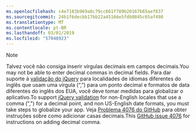 ```yaml
---
ms.openlocfilehash: c4e7183b969a8c79cc661f789b20167b65aef837
ms.sourcegitcommit: 24b1f6decbb17bb22a45166e5fdb0845c65af498
ms.translationtype: MT
ms.contentlocale: pt-BR
ms.lasthandoff: 03/01/2019
ms.locfileid: "57048923"
---
```

> [!NOTE]
> <span data-ttu-id="5a76a-101">Talvez você não consiga inserir vírgulas decimais em campos decimais.</span><span class="sxs-lookup"><span data-stu-id="5a76a-101">You may not be able to enter decimal commas in decimal fields.</span></span> <span data-ttu-id="5a76a-102">Para dar suporte à [validação do jQuery](https://jqueryvalidation.org/) para localidades de idiomas diferentes do inglês que usam uma vírgula (“,”) para um ponto decimal e formatos de data diferentes do inglês dos EUA, você deve tomar medidas para globalizar o aplicativo.</span><span class="sxs-lookup"><span data-stu-id="5a76a-102">To support [jQuery validation](https://jqueryvalidation.org/) for non-English locales that use a comma (",") for a decimal point, and non US-English date formats, you must take steps to globalize your app.</span></span> <span data-ttu-id="5a76a-103">Veja [Problema 4076 do GitHub](https://github.com/aspnet/Docs/issues/4076#issuecomment-326590420) para obter instruções sobre como adicionar casas decimais.</span><span class="sxs-lookup"><span data-stu-id="5a76a-103">This [GitHub issue 4076](https://github.com/aspnet/Docs/issues/4076#issuecomment-326590420) for instructions on adding decimal comma.</span></span>